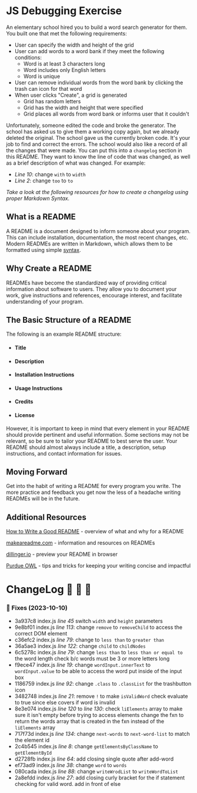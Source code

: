 # JS Debugging Exercise
An elementary school hired you to build a word search generator for them. You built one that met the following requirements:
* User can specify the width and height of the grid
* User can add words to a word bank if they meet the following conditions:
    * Word is at least 3 characters long
    * Word includes only English letters
    * Word is unique
* User can remove individual words from the word bank by clicking the trash can icon for that word
* When user clicks "Create", a grid is generated
    * Grid has random letters
    * Grid has the width and height that were specified
    * Grid places all words from word bank or informs user that it couldn't

Unfortunately, someone edited the code and broke the generator. The school has asked us to give them a working copy again, but we already deleted the original. The school gave us the currently broken code. It's your job to find and correct the errors. The school would also like a record of all the changes that were made. You can put this into a `changelog` section in this README. They want to know the line of code that was changed, as well as a brief description of what was changed. For example:
* _Line 10_: change `with` to `width`
* _Line 2_: change `too` to `to`

_Take a look at the following resources for how to create a changelog using proper Markdown Syntax._

## What is a README

A README is a document designed to inform someone about your program. This can include installation, documentation, the most recent changes, etc. Modern READMEs are written in Markdown, which allows them to be formatted using simple [syntax](https://github.com/adam-p/markdown-here/wiki/Markdown-Cheatsheet).

## Why Create a README

READMEs have become the standardized way of providing critical information about software to users. They allow you to document your work, give instructions and references, encourage interest, and facilitate understanding of your program.

## The Basic Structure of a README

The following is an example README structure:

- #### Title
- #### Description
- #### Installation Instructions
- #### Usage Instructions
- #### Credits
- #### License

However, it is important to keep in mind that every element in your README should provide pertinent and useful information. Some sections may not be relevant, so be sure to tailor your README to best serve the user. Your README should almost always include a title, a description, setup instructions, and contact information for issues.

## Moving Forward

Get into the habit of writing a README for every program you write. The more practice and feedback you get now the less of a headache writing READMEs will be in the future.

## Additional Resources
[How to Write a Good README](https://www.freecodecamp.org/news/how-to-write-a-good-readme-file/) - overview of what and why for a README

[makeareadme.com](https://www.makeareadme.com/) - information and resources on READMEs

[dillinger.io](https://dillinger.io/) - preview your README in browser

[Purdue OWL](https://owl.purdue.edu/owl/general_writing/academic_writing/conciseness/index.html) - tips and tricks for keeping your writing concise and impactful

# ChangeLog :see_no_evil: :hear_no_evil: :speak_no_evil:
### :bug: Fixes (2023-10-10)
* 3a937c8 index.js _line 45_ switch `width` and `height` parameters
* 9e8bf01 index.js _line 113_: change `remove` to `removeChild` to access the correct DOM element
* c36efc2 index.js _line 79_: change to `less than` to `greater than` 
* 36a5ae3 index.js _line 122_: change `child` to `childNodes`
* 6c5278c index.js _line 79_: change `less than` to `less than or equal to` the word length check b/c words must be 3 or more letters long
* f9ece47 index.js _line 19_: change `wordInput.innerText` to `wordInput.value` to be able to access the word put inside of the input box
* 1186759 index.js _line 92_: change `.class` to `.classList` for the trashbutton icon
* 3482748 index.js _line 21_: remove `!` to make `isValidWord` check evaluate to true since else covers if word is invalid
* 8e3e074 index.js _line 120_ to _line 130_: check `liElements` array to make sure it isn't empty before trying to access elements
        change the fxn to return the words array that is created in the fxn instead of the `liElements` array
* 717f73d index.js _line 134_: change `next-words` to `next-word-list` to match the element id
* 2c4b545 index.js _line 8_: change `getElementsByClassName` to `getElementById`
* d2728fb index.js _line 64_: add closing single quote after add-word
* ef73ad9 index.js _line 38_: change `word` to `words`
* 080cada index.js _line 88_: change `writeWrodList` to `writeWordToList`
* 2a8efdd index.js _line 27_: add closing curly bracket for the if statement checking for valid word. add in front of else
